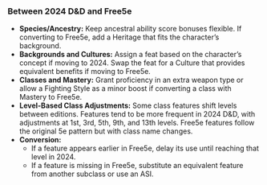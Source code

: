 ### Between 2024 D&D and Free5e

- **Species/Ancestry:**
  Keep ancestral ability score bonuses flexible.
  If converting to Free5e, add a Heritage that fits the character’s background.
- **Backgrounds and Cultures:**
  Assign a feat based on the character’s concept if moving to 2024.
  Swap the feat for a Culture that provides equivalent benefits if moving to Free5e.
- **Classes and Mastery:**
  Grant proficiency in an extra weapon type or allow a Fighting Style as a minor boost if converting a class with Mastery to Free5e.
- **Level-Based Class Adjustments:**
  Some class features shift levels between editions.
  Features tend to be more frequent in 2024 D&D, with adjustments at 1st, 3rd, 5th, 9th, and 13th levels.
  Free5e features follow the original 5e pattern but with class name changes.
- **Conversion:**
  - If a feature appears earlier in Free5e, delay its use until reaching that level in 2024.
  - If a feature is missing in Free5e, substitute an equivalent feature from another subclass or use an ASI.
